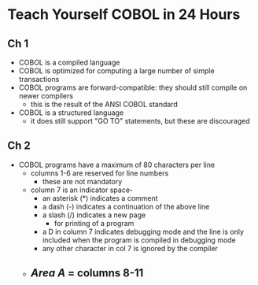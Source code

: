 # Teach Yourself COBOL in 24 Hours

## Ch 1

- COBOL is a compiled language
- COBOL is optimized for computing a large number of simple transactions
- COBOL programs are forward-compatible: they should still compile on newer compilers
    - this is the result of the ANSI COBOL standard
- COBOL is a structured language
    - it does still support "GO TO" statements, but these are discouraged

## Ch 2

- COBOL programs have a maximum of 80 characters per line
    - columns 1-6 are reserved for line numbers
        - these are not mandatory
    - column 7 is an indicator space-
        - an asterisk (\*) indicates a comment
        - a dash (-) indicates a continuation of the above line
        - a slash (/) indicates a new page
            - for printing of a program
        - a D in column 7 indicates debugging mode and the line is only included when the program is compiled in debugging mode
        - any other character in col 7 is ignored by the compiler
    - *Area A* = columns 8-11
        - 
